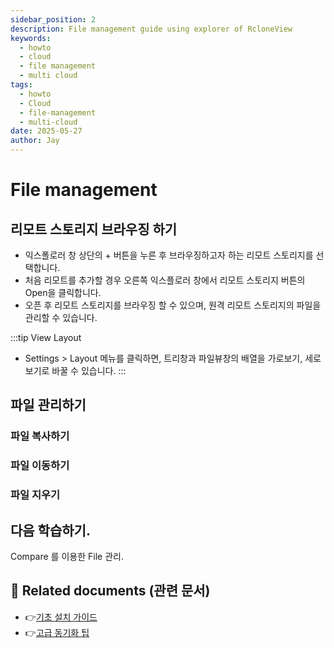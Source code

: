 ```yaml
---
sidebar_position: 2
description: File management guide using explorer of RcloneView
keywords:
  - howto
  - cloud
  - file management
  - multi cloud
tags:
  - howto
  - Cloud
  - file-management
  - multi-cloud
date: 2025-05-27
author: Jay
---
```


# File management

## 리모트 스토리지 브라우징 하기


- 익스폴로러 창 상단의 + 버튼을 누른 후 브라우징하고자 하는 리모트 스토리지를 선택합니다.
- 처음 리모트를 추가할 경우 오른쪽 익스플로러 창에서 리모트 스토리지 버튼의 Open을 클릭합니다.
- 오픈 후 리모트 스토리지를 브라우징 할 수 있으며, 원격 리모트 스토리지의 파일을 관리할 수 있습니다. 



:::tip View Layout
- Settings > Layout 메뉴를 클릭하면, 트리창과 파일뷰창의 배열을 가로보기, 세로보기로 바꿀 수 있습니다.
:::

## 파일 관리하기
### 파일 복사하기

### 파일 이동하기


### 파일 지우기





## 다음 학습하기.

Compare 를 이용한 File 관리.


## 📎 Related documents (관련 문서)

- 👉[기초 설치 가이드](app://obsidian.md/tutorials/install-guide)
- 👉[고급 동기화 팁](app://obsidian.md/guides/advanced-sync)


